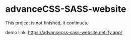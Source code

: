 # advanceCSS-SASS-website

This project is not finished, it continues.

demo link: 
https://advancecss-sass-website.netlify.app/
